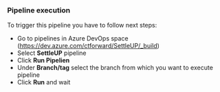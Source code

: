 ### Pipeline execution
To trigger this pipeline you have to follow next steps:
- Go to pipelines in Azure DevOps space (https://dev.azure.com/ctforward/SettleUP/_build)
- Select <b>SettleUP</b> pipeline
- Click <b>Run Pipelien</b>
- Under <b>Branch/tag</b> select the branch from which you want to execute pipeline
- Click <b>Run</b> and wait
